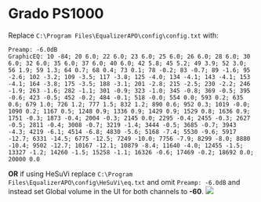# Grado PS1000
Replace `C:\Program Files\EqualizerAPO\config\config.txt` with:
```
Preamp: -6.0dB
GraphicEQ: 10 -84; 20 6.0; 22 6.0; 23 6.0; 25 6.0; 26 6.0; 28 6.0; 30 6.0; 32 6.0; 35 6.0; 37 6.0; 40 6.0; 42 5.8; 45 5.2; 49 3.9; 52 3.0; 56 1.9; 59 1.3; 64 0.7; 68 0.4; 73 0.1; 78 -0.2; 83 -0.7; 89 -1.6; 95 -2.6; 102 -3.2; 109 -3.5; 117 -3.8; 125 -4.0; 134 -4.1; 143 -4.1; 153 -4.1; 164 -3.8; 175 -3.5; 188 -3.1; 201 -2.8; 215 -2.5; 230 -2.2; 246 -1.9; 263 -1.6; 282 -1.1; 301 -0.9; 323 -1.0; 345 -0.8; 369 -0.5; 395 -0.6; 423 -0.5; 452 -0.2; 484 -0.1; 518 -0.0; 554 0.0; 593 0.2; 635 0.6; 679 1.0; 726 1.2; 777 1.5; 832 1.2; 890 0.6; 952 0.3; 1019 -0.0; 1090 0.2; 1167 0.5; 1248 0.9; 1336 0.9; 1429 0.9; 1529 0.8; 1636 0.9; 1751 -0.3; 1873 -0.4; 2004 -0.3; 2145 0.0; 2295 -0.4; 2455 -0.3; 2627 -0.5; 2811 -0.4; 3008 -0.7; 3219 -1.4; 3444 -0.5; 3685 -0.7; 3943 -4.3; 4219 -6.1; 4514 -6.8; 4830 -5.6; 5168 -7.4; 5530 -9.6; 5917 -12.7; 6331 -14.5; 6775 -12.5; 7249 -10.0; 7756 -7.9; 8299 -8.0; 8880 -10.4; 9502 -12.7; 10167 -12.1; 10879 -8.4; 11640 -4.0; 12455 -1.5; 13327 -1.2; 14260 -1.5; 15258 -1.1; 16326 -0.6; 17469 -0.2; 18692 0.0; 20000 0.0
```
**OR** if using HeSuVi replace `C:\Program Files\EqualizerAPO\config\HeSuVi\eq.txt` and omit `Preamp: -6.0dB` and instead set Global volume in the UI for both channels to **-60**.
![](https://raw.githubusercontent.com/jaakkopasanen/AutoEq/master/results/Sonoma%20Model%20One/innerfidelity/onear/Grado%20PS1000/Grado%20PS1000.png)